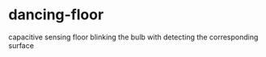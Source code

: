 # dancing-floor
capacitive sensing floor
blinking the bulb with detecting the corresponding surface 
